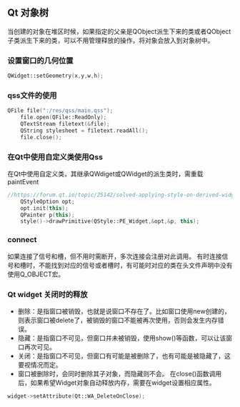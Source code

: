 ## Qt 对象树
当创建的对象在堆区时候，如果指定的父亲是QObject派生下来的类或者QObject子类派生下来的类，可以不用管理释放的操作，将对象会放入到对象树中。


### 设置窗口的几何位置
```cpp
QWidget::setGeometry(x,y,w,h);
```
### qss文件的使用
```cpp
QFile file(":/res/qss/main.qss");
    file.open(QFile::ReadOnly);
    QTextStream filetext(&file);
    QString stylesheet = filetext.readAll();
    file.close();
```
### 在Qt中使用自定义类使用Qss
在Qt中使用自定义类，其继承QWdiget或QWidget的派生类时，需重载paintEvent
```cpp
//https://forum.qt.io/topic/25142/solved-applying-style-on-derived-widget-with-custom-property-failes
    QStyleOption opt;
    opt.init(this);
    QPainter p(this);
    style()->drawPrimitive(QStyle::PE_Widget,&opt,&p, this);
```


### connect

如果连接了信号和槽，但不用时需断开，多次连接会注册对此调用。
有时连接信号和槽时，不能找到对应的信号或者槽时，有可能时对应的类在头文件声明中没有使用Q_OBJECT宏。
### Qt widget 关闭时的释放

 - 删除：是指窗口被销毁，也就是说窗口不存在了。比如窗口使用new创建的，则表示窗口被delete了，被销毁的窗口不能被再次使用，否则会发生内存错误。
 - 隐藏：是指窗口不可见，但窗口并未被销毁，使用show()等函数，可以让该窗口再次可见。
 - 关闭：是指窗口不可见，但窗口有可能是被删除了，也有可能是被隐藏了，这要视情况而定。
 - 窗口被删除时，会同时删除其子对象，而隐藏则不会。
在close()函数调用后，如果希望Widget对象自动释放内存，需要在widget设置相应属性。
```cpp
widget->setAttribute(Qt::WA_DeleteOnClose);
```